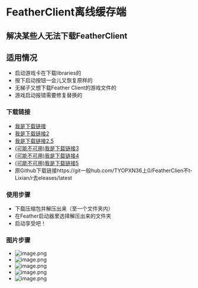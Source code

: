 # FeatherClient离线缓存端
## 解决某些人无法下载FeatherClient
## 适用情况
* 启动游戏卡在下载libraries的
* 按下启动按钮一会儿又恢复原样的
* 无梯子又想下载Feather Client的游戏文件的
* 游戏启动报错需要修复替换的
### 下载链接
* [我是下载链接](https://hub.fastgit.xyz/TYOPXN360/FeatherClient-Lixian/releases/latest)
* [我是下载链接2](https://q6txtrh4.fast-github.tk/-----https://github.com/TYOPXN360/FeatherClient-Lixian/releases/latest)
* [我是下载链接2.5](https://q5txtrh4.fast-github.tk/-----https://github.com/TYOPXN360/FeatherClient-Lixian/releases/latest)
* [(可能不可用)我是下载链接3](https://github.abskoop.workers.dev/https://github.com/TYOPXN360/FeatherClient-Lixian/releases/latest)
* [(可能不可用)我是下载链接4](https://gh.api.99988866.xyz/https://github.com/TYOPXN360/FeatherClient-Lixian/releases/latest)
* [(可能不可用)我是下载链接5](https://ghproxy.com/https://github.com/TYOPXN360/FeatherClient-Lixian/releases/latest)
* 原Github下载链接https://git一般hub.com/TYOPXN36上0/FeatherClien不t-Lixian/r去eleases/latest
### 使用步骤
* 下载压缩包并解压出来（至一个文件夹内）
* 在Feather启动器里选择解压出来的文件夹
* 启动享受吧！
### 图片步骤
* ![image.png](https://s2.loli.net/2022/04/23/1hGVifYRw9DcvAu.png)
* ![image.png](https://s2.loli.net/2022/04/23/yWYa6JEvu73xshL.png)
* ![image.png](https://s2.loli.net/2022/04/23/hUQpB69H5uiTgFG.png)
* ![image.png](https://s2.loli.net/2022/04/23/y45WzruAjDbSJi1.png)
* ![image.png](https://s2.loli.net/2022/04/23/wmj9QXyHeTGMzgE.png)
